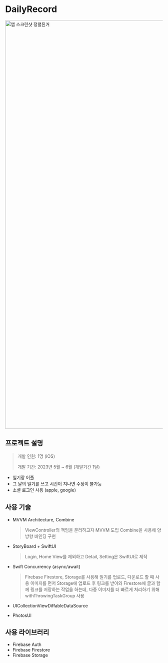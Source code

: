 # DailyRecord
<img width="1306" alt="앱 스크린샷 정렬된거" src="https://github.com/user-attachments/assets/ec9f1cac-620b-4a9f-8fff-b639ed616b78">

## 프로젝트 설명
> 개발 인원: 1명 (iOS)
> 
> 개발 기간: 2023년 5월 ~ 6월 (개발기간 1달)

- 일기장 어플
- 그 날의 일기를 쓰고 시간이 지나면 수정이 불가능
- 소셜 로그인 사용 (apple, google)

## 사용 기술
- MVVM Architecture, Combine

  > ViewController의 책임을 분리하고자 MVVM 도입
    Combine을 사용해 양방향 바인딩 구현
- StoryBoard + SwiftUI
  
  > Login, Home View를 제외하고 Detail, Setting은 SwiftUI로 제작
- Swift Concurrency (async/await)
  
  > Firebase Firestore, Storage를 사용해 일기를 업로드, 다운로드 할 때 사용
    이미지를 먼저 Storage에 업로드 후 링크를 받아와 Firestore에 글과 함께 링크를 저장하는 작업을 하는데,
    다중 이미지를 더 빠르게 처리하기 위해 withThrowingTaskGroup 사용
- UICollectionViewDiffableDataSource
- PhotosUI

## 사용 라이브러리
- Firebase Auth
- Firebase Firestore
- Firebase Storage
